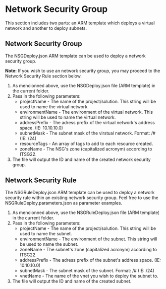 <h1>Network Security Group</h1>
<p>This section includes two parts: an ARM template which deploys a virtual network and another to deploy subnets.</p>

<h2>Network Security Group</h2>
<p>The NSGDeploy.json ARM template can be used to deploy a network security group.</p>
<p><b>Note:</b> If you wish to use an network security group, you may proceed to the Network Security Rule section below.</p>
<ol>
    <li>As mencionned above, use the NSGDeploy.json file (ARM template) in the current folder.</li>
    <li>Pass in the following parameters:
        <ul>
            <li>projectName - The name of the project/solution. This string will be used to name the virtual network.</li>
            <li>environmentName - The environment of the virtual network. This string will be used to name the virtual network.</li>
            <li>addressPrefix - The adress prefix of the virtual network's address space. (IE: 10.10.10.0)</li>
            <li>subnetMask - The subnet mask of the virstual network. Format: /# (IE: /24)</li>
            <li>resourceTags - An array of tags to add to each resource created.</li>
            <li>zoneName - The NSG's zone (capitalized acronym) according to ITSG22.</li>
        </ul>
    <li>The file will output the ID and name of the created network security group.</li>
</ol>

<h2>Network Security Rule</h2>
<p>The NSGRuleDeploy.json ARM template can be used to deploy a network security rule within an existing network security group. Feel free to use the NSGRuleDeploy.parameters.json as parameter examples.</p>
<ol>
    <li>As mencionned above, use the NSGRuleDeploy.json file (ARM template) in the current folder.</li>
    <li>Pass in the following parameters:
        <ul>
            <li>projectName - The name of the project/solution. This string will be used to name the subnet.</li>
            <li>environmentName - The environment of the subnet. This string will be used to name the subnet.</li>
            <li>zoneName - The subnet's zone (capitalized acronym) according to ITSG22.</li>
            <li>addressPrefix - The adress prefix of the subnet's address space. (IE: 10.10.10.0)</li>
            <li>subnetMask - The subnet mask of the subnet. Format: /# (IE: /24)</li>
            <li>vnetName - The name of the vnet you wish to deploy the subnet to.</li>
        </ul>
    <li>The file will output the ID and name of the created subnet.</li>
</ol>